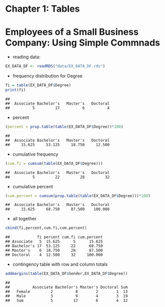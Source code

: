 Chapter 1: Tables
================

# Employees of a Small Business Company: Using Simple Commnads

-   reading data:

``` r
EX_DATA_DF <- readRDS("data/EX_DATA_DF.rds")
```

-   frequency distribution for Degree

``` r
fi = table(EX_DATA_DF$Degree)
print(fi)
```

    ## 
    ##  Associate Bachelor's   Master's   Doctoral 
    ##          5         17          6          4

-   percent

``` r
(percent = prop.table(table(EX_DATA_DF$Degree))*100)
```

    ## 
    ##  Associate Bachelor's   Master's   Doctoral 
    ##     15.625     53.125     18.750     12.500

-   cumulative frequency

``` r
(cum.fi = cumsum(table(EX_DATA_DF$Degree)))
```

    ##  Associate Bachelor's   Master's   Doctoral 
    ##          5         22         28         32

-   cumulative percent

``` r
(cum.percent = cumsum(prop.table(table(EX_DATA_DF$Degree)))*100)
```

    ##  Associate Bachelor's   Master's   Doctoral 
    ##     15.625     68.750     87.500    100.000

-   all together

``` r
cbind(fi,percent,cum.fi,cum.percent)
```

    ##            fi percent cum.fi cum.percent
    ## Associate   5  15.625      5      15.625
    ## Bachelor's 17  53.125     22      68.750
    ## Master's    6  18.750     28      87.500
    ## Doctoral    4  12.500     32     100.000

-   contingency table with row and column totals

``` r
addmargins(table(EX_DATA_DF$Gender,EX_DATA_DF$Degree))
```

    ##         
    ##          Associate Bachelor's Master's Doctoral Sum
    ##   Female         2          8        2        1  13
    ##   Male           3          9        4        3  19
    ##   Sum            5         17        6        4  32
